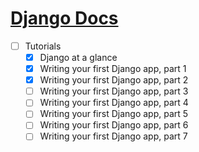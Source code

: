 # [Django Docs](https://docs.djangoproject.com/en/1.11/)

- [ ] Tutorials
  - [x] Django at a glance
  - [x] Writing your first Django app, part 1
  - [x] Writing your first Django app, part 2
  - [ ] Writing your first Django app, part 3
  - [ ] Writing your first Django app, part 4
  - [ ] Writing your first Django app, part 5
  - [ ] Writing your first Django app, part 6
  - [ ] Writing your first Django app, part 7

